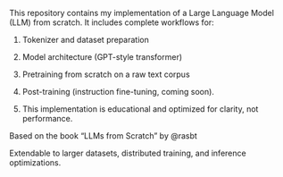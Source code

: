 This repository contains my implementation of a Large Language Model (LLM) from scratch. It includes complete workflows for:

1) Tokenizer and dataset preparation

2) Model architecture (GPT-style transformer)

3) Pretraining from scratch on a raw text corpus

4) Post-training (instruction fine-tuning, coming soon).

5) This implementation is educational and optimized for clarity, not performance.

Based on the book “LLMs from Scratch” by @rasbt

Extendable to larger datasets, distributed training, and inference optimizations.
